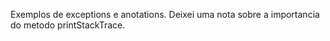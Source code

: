 Exemplos de exceptions e anotations. Deixei uma nota sobre a importancia do metodo 
printStackTrace.
